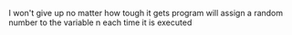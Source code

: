 I won't give up no matter how tough it gets
program will assign a random number to the variable n each time it is executed
